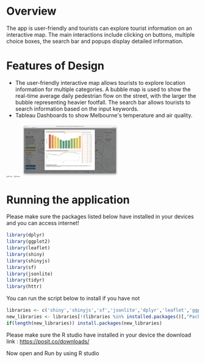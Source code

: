 
# Overview
The app is user-friendly and tourists can explore tourist information on an interactive map. The main interactions include clicking on buttons, multiple choice boxes, the search bar and popups display detailed information.
# Features of Design

- The user-friendly interactive map allows tourists to explore location information for multiple categories. A bubble map is used to show the real-time average daily pedestrian flow on the street, with the larger the bubble representing heavier footfall. The search bar allows tourists to search information based on the input keywords.
- Tableau Dashboards to show Melbourne's temperature and air quality.



<img src="./data/imgs/3.png" alt="Alt text" title="a title" style="zoom:25%;" />

<img src="./data/imgs/1.png" alt="Alt text" title="a title" style="zoom:25%;" />

<img src="./data/imgs/2.png" alt="Alt text" title="a title" style="zoom:25%;" />



# Running the application

Please make sure the packages listed below have installed in your devices and you can access internet!

```R
library(dplyr)
library(ggplot2)
library(leaflet)
library(shiny)
library(shinyjs)
library(sf)
library(jsonlite)
library(tidyr)
library(httr)
```

You can run the script below to install if you have not

```R
libraries <- c('shiny','shinyjs','sf','jsonlite','dplyr','leaflet','ggplot2','tidyr', 'httr')
new_libraries <- libraries[!(libraries %in% installed.packages()[,"Package"])]
if(length(new_libraries)) install.packages(new_libraries)
```

Please make sure the R studio have installed in your device the download link : https://posit.co/downloads/

Now open and Run by using R studio
